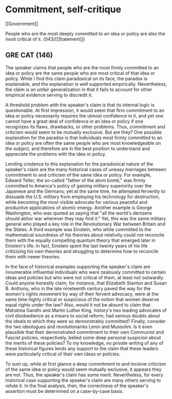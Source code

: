 # Commitment, self-critique

[[Government]]

People who are the most deeply committed to an idea or policy are also the most critical of it.
(043/[[Statement]])

## GRE CAT (146)

The speaker claims that people who are the most firmly committed to an idea or policy are the same people who are most critical of that idea or policy.
While I find this claim paradoxical on its face, the paradox is explainable, and the explanation is well supported empirically.
Nevertheless, the claim is an unfair generalization in that it fails to account for other empirical evidence serving to discredit it.

A threshold problem with the speaker's claim is that its internal logic is questionable.
At first impression, it would seem that firm commitment to an idea or policy necessarily requires the utmost confidence in it, and yet one cannot have a great deal of confidence in an idea or policy if one recognizes its flaws, drawbacks, or other problems.
Thus, commitment and criticism would seem to be mutually exclusive.
But are they?
One possible explanation for the paradox is that individuals most firmly committed to an idea or policy are often the same people who are most knowledgeable on the subject, and therefore are in the best position to understand and appreciate the problems with the idea or policy.

Lending credence to this explanation for the paradoxical nature of the speaker's claim are the many historical cases of uneasy marriages between commitment to and criticism of the same idea or policy.
For example, Edward Teller, the so-called "father of the atom bomb," was firmly committed to America's policy of gaining military superiority over the Japanese and the Germans; yet at the same time, he attempted fervently to dissuade the U.S.
military from employing his technology for destruction, while becoming the most visible advocate for various peaceful and productive applications of atomic energy.
Another example is George Washington, who was quoted as saying that "all the world's denizens should abhor war wherever they may find it." Yet, this was the same military general who played a key role in the Revolutionary War between Britain and the States.
A third example was Einstein, who while committed to the mathematical soundness of his theories about relativity could not reconcile them with the equally compelling quantum theory that emerged later in Einstein's life.
In fact, Einstein spent the last twenty years of his life criticizing his own theories and struggling to determine how to reconcile them with newer theories.

In the face of historical examples supporting the speaker's claim are innumerable influential individuals who were zealously committed to certain ideas and policies but who were not critical of them, at least not outwardly.
Could anyone honestly claim, for instance, that Elizabeth Stanton and Susan B.
Anthony, who in the late nineteenth century paved the way for the women's rights movement by way of their fervent advocacy, were at the same time highly critical or suspicious of the notion that women deserve equal rights under the law?
Also, would it not be absurd to claim that Mahatma Gandhi and Martin Luther King, history's two leading advocates of civil disobedience as a means to social reform, had serious doubts about the ideals to which they were so demonstrably committed?
Finally, consider the two ideologues and revolutionaries Lenin and Mussolini.
Is it even plausible that their demonstrated commitment to their own Communist and Fascist policies, respectively, belied some deep personal suspicion about the merits of these policies?
To my knowledge, no private writing of any of these historical figures lends any support to the claim that these leaders were particularly critical of their own ideas or policies.

To sum up, while at first glance a deep commitment to and incisive criticism of the same idea or policy would seem mutually exclusive, it appears they are not.
Thus, the speaker's claim has some merit.
Nevertheless, for every historical case supporting the speaker's claim are many others serving to refute it.
In the final analysis, then, the correctness of the speaker's assertion must be determined on a case-by-case basis.